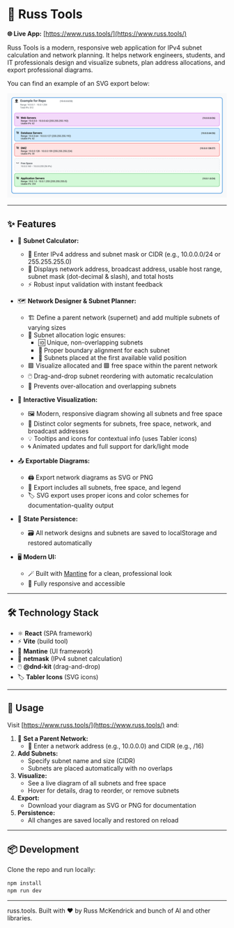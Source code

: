 # 🚦 Russ Tools

**🌐 Live App:** [https://www.russ.tools/](https://www.russ.tools/)

Russ Tools is a modern, responsive web application for IPv4 subnet calculation and network planning. It helps network engineers, students, and IT professionals design and visualize subnets, plan address allocations, and export professional diagrams.

You can find an example of an SVG export below:

![Example Diagram](example.svg)

---

## ✨ Features

- 🧮 **Subnet Calculator:**
  - 🔢 Enter IPv4 address and subnet mask or CIDR (e.g., 10.0.0.0/24 or 255.255.255.0)
  - 📡 Displays network address, broadcast address, usable host range, subnet mask (dot-decimal & slash), and total hosts
  - ⚡ Robust input validation with instant feedback

- 🗺️ **Network Designer & Subnet Planner:**
  - 🏗️ Define a parent network (supernet) and add multiple subnets of varying sizes
  - 🧩 Subnet allocation logic ensures:
    - 🆔 Unique, non-overlapping subnets
    - 📏 Proper boundary alignment for each subnet
    - 🚦 Subnets placed at the first available valid position
  - 🟩 Visualize allocated and 🟩 free space within the parent network
  - 🖱️ Drag-and-drop subnet reordering with automatic recalculation
  - 🚫 Prevents over-allocation and overlapping subnets

- 🎨 **Interactive Visualization:**
  - 🖼️ Modern, responsive diagram showing all subnets and free space
  - 🌈 Distinct color segments for subnets, free space, network, and broadcast addresses
  - 💡 Tooltips and icons for contextual info (uses Tabler icons)
  - 🌀 Animated updates and full support for dark/light mode

- 📤 **Exportable Diagrams:**
  - 🖨️ Export network diagrams as SVG or PNG
  - 📝 Export includes all subnets, free space, and legend
  - 🏷️ SVG export uses proper icons and color schemes for documentation-quality output

- 💾 **State Persistence:**
  - 🗃️ All network designs and subnets are saved to localStorage and restored automatically

- 🖥️ **Modern UI:**
  - 🪄 Built with [Mantine](https://mantine.dev/) for a clean, professional look
  - 📱 Fully responsive and accessible

---

## 🛠️ Technology Stack

- ⚛️ **React** (SPA framework)
- ⚡ **Vite** (build tool)
- 🎨 **Mantine** (UI framework)
- 🧮 **netmask** (IPv4 subnet calculation)
- 🖱️ **@dnd-kit** (drag-and-drop)
- 🏷️ **Tabler Icons** (SVG icons)

---

## 🚀 Usage

Visit [https://www.russ.tools/](https://www.russ.tools/) and:

1. 🏁 **Set a Parent Network:**
   - 📝 Enter a network address (e.g., 10.0.0.0) and CIDR (e.g., /16)
2. **Add Subnets:**
   - Specify subnet name and size (CIDR)
   - Subnets are placed automatically with no overlaps
3. **Visualize:**
   - See a live diagram of all subnets and free space
   - Hover for details, drag to reorder, or remove subnets
4. **Export:**
   - Download your diagram as SVG or PNG for documentation
5. **Persistence:**
   - All changes are saved locally and restored on reload

---

## 📦 Development

Clone the repo and run locally:

```bash
npm install
npm run dev
```

---

russ.tools. Built with ❤️ by Russ McKendrick and bunch of AI and other libraries.
